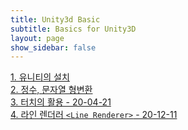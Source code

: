 ```yaml
---
title: Unity3d Basic
subtitle: Basics for Unity3D
layout: page
show_sidebar: false
---
```


[1. 유니티의 설치](https://beatchoi.github.io/unity3d/basics/2020/04/17/unity_00Installation/)<br/>
[2. 정수, 문자열 형변환](https://beatchoi.github.io/unity3d/basics/2020/04/23/type-conversion/)<br/>
[3. 터치의 활용 - 20-04-21](https://beatchoi.github.io/unity3d/basics/2020/04/21/touch01/)<br/>
[4. 라인 렌더러 `<Line Renderer>` - 20-12-11](https://beatchoi.github.io/unity3d/basics/2020/12/11/LineRenderer/)<br/>
